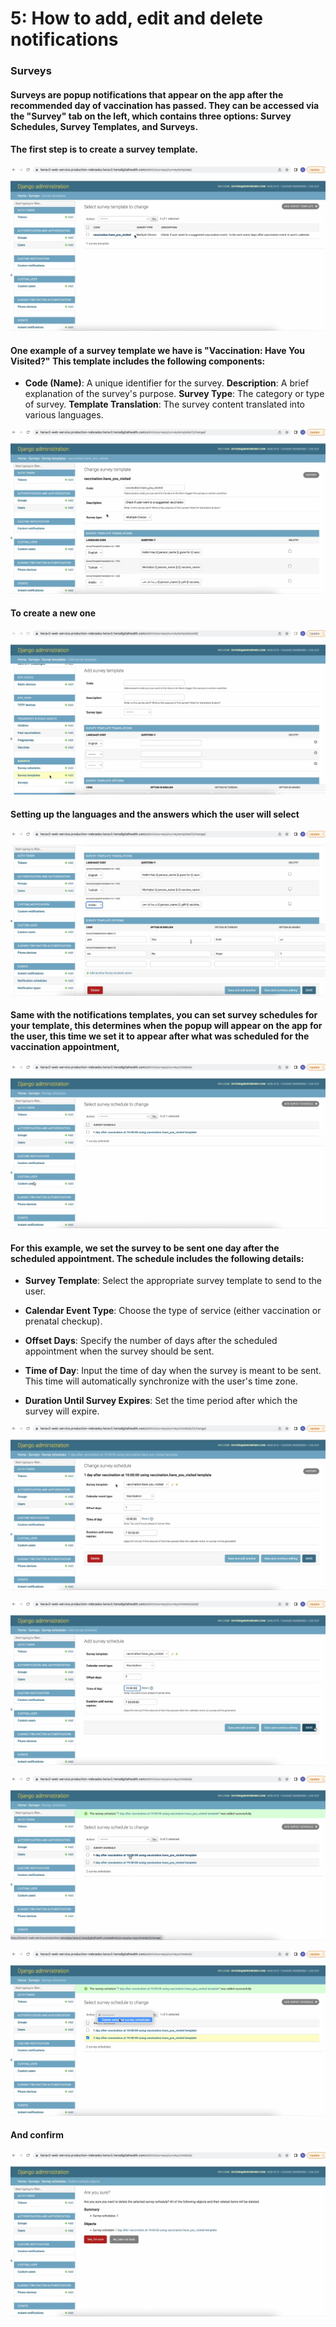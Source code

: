 # 5: How to add, edit and delete notifications

### **Surveys**

#### Surveys are popup notifications that appear on the app after the recommended day of vaccination has passed. They can be accessed via the "Survey" tab on the left, which contains three options: Survey Schedules, Survey Templates, and Surveys.

#### The first step is to create a survey template.

![Enter image alt description](Images/weA_Image_1.png)

#### One example of a survey template we have is "Vaccination: Have You Visited?" This template includes the following components:

- **Code (Name)**: A unique identifier for the survey. **Description**: A brief explanation of the survey's purpose. **Survey Type**: The category or type of survey. **Template Translation**: The survey content translated into various languages.

![Enter image alt description](Images/smz_Image_2.png)

#### To create a new one

![Enter image alt description](Images/hB0_Image_3.png)

#### Setting up the languages and the answers which the user will select

![Enter image alt description](Images/cJd_Image_4.png)

#### Same with the notifications templates, you can set survey schedules for your template, this determines when the popup will appear on the app for the user, this time we set it to appear after what was scheduled for the vaccination appointment,

![Enter image alt description](Images/EIk_Image_5.png)

#### For this example, we set the survey to be sent one day after the scheduled appointment. The schedule includes the following details:

- **Survey Template**: Select the appropriate survey template to send to the user.

- **Calendar Event Type**: Choose the type of service (either vaccination or prenatal checkup).

- **Offset Days**: Specify the number of days after the scheduled appointment when the survey should be sent.

- **Time of Day**: Input the time of day when the survey is meant to be sent. This time will automatically synchronize with the user's time zone.

- **Duration Until Survey Expires**: Set the time period after which the survey will expire.

![Enter image alt description](Images/kzF_Image_6.png)

![Enter image alt description](Images/XBA_Image_7.png)

![Enter image alt description](Images/KOQ_Image_8.png)

![Enter image alt description](Images/sSB_Image_9.png)

#### And confirm

![Enter image alt description](Images/hlQ_Image_10.png)
